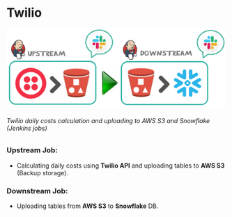 # Twilio  
![alt text][pic]
###### Twilio daily costs calculation and uploading to AWS S3 and Snowflake (Jenkins jobs)

### Upstream Job:
* Calculating daily costs using **Twilio API** and uploading tables to **AWS S3** (Backup storage).

### Downstream Job:
* Uploading tables from **AWS S3** to **Snowflake** DB.

[pic]: https://github.com/GorelikEdi/Twilio/blob/master/pics/py_flow.png
